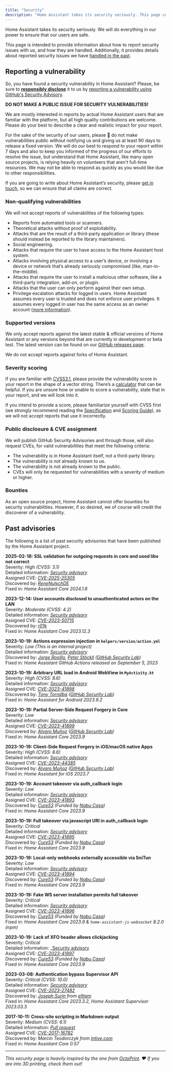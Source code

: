 ```yaml
---
title: "Security"
description: "Home Assistant takes its security seriously. This page contains information about how we handle security issues, how to report them, and also information on past security issues."
---
```


Home Assistant takes its security seriously. We will do everything in our power to ensure that our users are safe.

This page is intended to provide information about how to report security issues with us, and how they are handled. Additionally, it provides details about reported security issues we have [handled in the past](#past-advisories).

## Reporting a vulnerability

So, you have found a security vulnerability in Home Assistant? Please, be sure to [**responsibly disclose**](https://en.wikipedia.org/wiki/Coordinated_vulnerability_disclosure) it to us by [reporting a vulnerability using GitHub's Security Advisory](https://github.com/home-assistant/core/security/advisories/new).

**DO NOT MAKE A PUBLIC ISSUE FOR SECURITY VULNERABILITIES!**

We are mostly interested in reports by actual Home Assistant users that are familiar with the platform, but all high quality contributions are welcome. Please do your best to describe a clear and realistic impact for your report.

For the sake of the security of our users, please 🙏 do not make vulnerabilities public without notifying us and giving us at least 90 days to release a fixed version. We will do our best to respond to your report within 7 days and also to keep you informed of the progress of our efforts to resolve the issue, but understand that Home Assistant, like many open source projects, is relying heavily on volunteers that aren't full-time resources. We may not be able to respond as quickly as you would like due to other responsibilities.

If you are going to write about Home Assistant’s security, please [get in touch](mailto:hello@home-assistant.io), so we can ensure that all claims are correct.

### Non-qualifying vulnerabilities

We will not accept reports of vulnerabilities of the following types:

- Reports from automated tools or scanners.
- Theoretical attacks without proof of exploitability.
- Attacks that are the result of a third-party application or library (these should instead be reported to the library maintainers).
- Social engineering.
- Attacks that require the user to have access to the Home Assistant host system.
- Attacks involving physical access to a user’s device, or involving a device or network that’s already seriously compromised (like, man-in-the-middle).
- Attacks that require the user to install a malicious other software, like a third-party integration, add-on, or plugin.
- Attacks that the user can only perform against their own setup.
- Privilege escalation attacks for logged in users. Home Assistant assumes every user is trusted and does not enforce user privileges. It assumes every logged in user has the same access as an owner account ([more information](/docs/authentication/#user-accounts)).

### Supported versions

We only accept reports against the latest stable & official versions of Home Assistant or any versions beyond that are currently in development or beta test. The latest version can be found on our [GitHub releases page](https://github.com/home-assistant/core/releases).

We do not accept reports against forks of Home Assistant.

### Severity scoring

If you are familiar with [CVSS3.1](https://www.first.org/cvss/v3.1/specification-document), please provide the vulnerability score in your report in the shape of a vector string. There’s a [calculator](https://www.first.org/cvss/calculator/3.1) that can be helpful. If you are unsure how or unable to score a vulnerability, state that in your report, and we will look into it.

If you intend to provide a score, please familiarize yourself with CVSS first (we strongly recommend reading the [Specification](https://www.first.org/cvss/v3.1/specification-document) and [Scoring Guide](https://www.first.org/cvss/v3.1/user-guide#Scoring-Guide)), as we will not accept reports that use it incorrectly.

### Public disclosure & CVE assignment

We will publish GitHub Security Advisories and through those, will also request CVEs, for valid vulnerabilities that meet the following criteria:

- The vulnerability is in Home Assistant itself, not a third-party library.
- The vulnerability is not already known to us.
- The vulnerability is not already known to the public.
- CVEs will only be requested for vulnerabilities with a severity of medium or higher.

### Bounties

As an open source project, Home Assistant cannot offer bounties for security vulnerabilities. However, if so desired, we of course will credit the discoverer of a vulnerability.

## Past advisories

The following is a list of past security advisories that have been published by the Home Assistant project.

**2025-02-18: SSL validation for outgoing requests in core and used libs not correct**  
Severity: _High (CVSS: 3.1)_  
Detailed information: _[Security advisory](https://github.com/home-assistant/core/security/advisories/GHSA-m3pm-rpgg-5wj6)_  
Assigned CVE: _[CVE-2025-25305](https://nvd.nist.gov/vuln/detail/CVE-2025-25305)_  
Discovered by: _[ReneNulschDE](https://github.com/ReneNulschDE)_  
Fixed in: _Home Assistant Core 2024.1.6_  

**2023-12-14: User accounts disclosed to unauthenticated actors on the LAN**  
Severity: _Moderate (CVSS: 4.2)_  
Detailed information: _[Security advisory](https://github.com/home-assistant/core/security/advisories/GHSA-jqpc-rc7g-vf83)_  
Assigned CVE: _[CVE-2023-50715](https://nvd.nist.gov/vuln/detail/CVE-2023-50715)_  
Discovered by: _[r01k](https://github.com/r01k)_  
Fixed in: _Home Assistant Core 2023.12.3_  

**2023-10-19: Actions expression injection in `helpers/version/action.yml`**  
Severity: _Low (This is an internal project)_  
Detailed information: _[Security advisory](https://github.com/home-assistant/core/security/advisories/GHSA-jff5-5j3g-vhqc)_  
Discovered by: _[Jorge Rosillo](https://github.com/jorgectf), [Peter Stöckli](https://github.com/p-) ([GitHub Security Lab](https://securitylab.github.com/))_  
Fixed in: _Home Assistant GitHub Actions released on September 5, 2023_  

**2023-10-19: Arbitrary URL load in Android WebView in `MyActivity.kt`**  
Severity: _High (CVSS: 8.6)_  
Detailed information: _[Security advisory](https://github.com/home-assistant/core/security/advisories/GHSA-jvpm-q3hq-86rg)_  
Assigned CVE: _[CVE-2023-41898](https://nvd.nist.gov/vuln/detail/CVE-2023-41898)_  
Discovered by: _[Tony Torralba](https://github.com/atorralba) ([GitHub Security Lab](https://securitylab.github.com/))_  
Fixed in: _Home Assistant for Android 2023.9.2_  

**2023-10-19: Partial Server-Side Request Forgery in Core**  
Severity: _Low_  
Detailed information: _[Security advisory](https://github.com/home-assistant/core/security/advisories/GHSA-4r74-h49q-rr3h)_  
Assigned CVE: _[CVE-2023-41899](https://nvd.nist.gov/vuln/detail/CVE-2023-41899)_  
Discovered by: _[Alvaro Muñoz](https://github.com/pwntester) ([GitHub Security Lab](https://securitylab.github.com/))_  
Fixed in: _Home Assistant Core 2023.9_  

**2023-10-19: Client-Side Request Forgery in iOS/macOS native Apps**  
Severity: _High (CVSS: 8.6)_  
Detailed information: _[Security advisory](https://github.com/home-assistant/core/security/advisories/GHSA-h2jp-7grc-9xpp)_  
Assigned CVE: _[CVE-2023-44385](https://nvd.nist.gov/vuln/detail/CVE-2023-44385)_  
Discovered by: _[Alvaro Muñoz](https://github.com/pwntester) ([GitHub Security Lab](https://securitylab.github.com/))_  
Fixed in: _Home Assistant for iOS 2023.7_  

**2023-10-19: Account takeover via auth_callback login**  
Severity: _Low_  
Detailed information: _[Security advisory](https://github.com/home-assistant/core/security/advisories/GHSA-qhhj-7hrc-gqj5)_  
Assigned CVE: _[CVE-2023-41893](https://nvd.nist.gov/vuln/detail/CVE-2023-41893)_  
Discovered by: _[Cure53](https://cure53.de/) (Funded by [Nabu Casa](https://www.nabucasa.com/))_  
Fixed in: _Home Assistant Core 2023.9_  

**2023-10-19: Full takeover via javascript URI in auth_callback login**  
Severity: _Critical_  
Detailed information: _[Security advisory](https://github.com/home-assistant/core/security/advisories/GHSA-jvxq-x42r-f7mv)_  
Assigned CVE: _[CVE-2023-41895](https://nvd.nist.gov/vuln/detail/CVE-2023-41895)_  
Discovered by: _[Cure53](https://cure53.de/) (Funded by [Nabu Casa](https://www.nabucasa.com/))_  
Fixed in: _Home Assistant Core 2023.9_  

**2023-10-19: Local-only webhooks externally accessible via SniTun**  
Severity: _Low_  
Detailed information: _[Security advisory](https://github.com/home-assistant/core/security/advisories/GHSA-wx3j-3v2j-rf45)_  
Assigned CVE: _[CVE-2023-41894](https://nvd.nist.gov/vuln/detail/CVE-2023-41894)_  
Discovered by: _[Cure53](https://cure53.de/) (Funded by [Nabu Casa](https://www.nabucasa.com/))_  
Fixed in: _Home Assistant Core 2023.9_  

**2023-10-19: Fake WS server installation permits full takeover**  
Severity: _Critical_  
Detailed information: _[Security advisory](https://github.com/home-assistant/core/security/advisories/GHSA-cr83-q7r2-7f5q)_  
Assigned CVE: _[CVE-2023-41896](https://nvd.nist.gov/vuln/detail/CVE-2023-41896)_  
Discovered by: _[Cure53](https://cure53.de/) (Funded by [Nabu Casa](https://www.nabucasa.com/))_  
Fixed in: _Home Assistant Core 2023.9 & `home-assistant-js-websocket` 8.2.0 (npm)_  

**2023-10-19: Lack of XFO header allows clickjacking**  
Severity: _Critical_  
Detailed information: _[Security advisory](https://github.com/home-assistant/core/security/advisories/GHSA-935v-rmg9-44mw)  
Assigned CVE: _[CVE-2023-41897](https://nvd.nist.gov/vuln/detail/CVE-2023-41897)_  
Discovered by: _[Cure53](https://cure53.de/) (Funded by [Nabu Casa](https://www.nabucasa.com/))_  
Fixed in: _Home Assistant Core 2023.9_  

**2023-03-08: Authentication bypass Supervisor API**  
Severity: _Critical (CVSS: 10.0)_  
Detailed information: _[Security advisory](https://github.com/home-assistant/core/security/advisories/GHSA-2j8f-h4mr-qr25)_  
Assigned CVE: _[CVE-2023-27482](https://nvd.nist.gov/vuln/detail/CVE-2023-27482)_  
Discovered by: _[Joseph Surin](https://jsur.in/) from [elttam](https://www.elttam.com/)_  
Fixed in: _Home Assistant Core 2023.3.2, Home Assistant Supervisor 2023.03.3_  

**2017-10-11: Cross-site scripting in Markdown output**  
Severity: _Medium (CVSS: 6.1)_  
Detailed information: _[Pull request](https://github.com/home-assistant/frontend/pull/514)_  
Assigned CVE: _[CVE-2017-16782](https://nvd.nist.gov/vuln/detail/CVE-2017-16782)_  
Discovered by: _Marcin Teodorczyk from [intive.com](https://intive.com/)_  
Fixed in: _Home Assistant Core 0.57_  

---

_This security page is heavily inspired by the one from [OctoPrint](https://octoprint.org). ❤️ If you are into 3D printing, check them out!_
